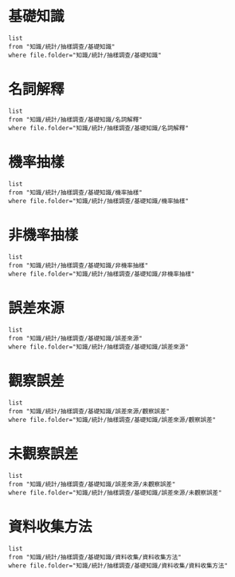 # 基礎知識
```dataview
list
from "知識/統計/抽樣調查/基礎知識"
where file.folder="知識/統計/抽樣調查/基礎知識"
```
# 名詞解釋
```dataview
list
from "知識/統計/抽樣調查/基礎知識/名詞解釋"
where file.folder="知識/統計/抽樣調查/基礎知識/名詞解釋"
```
# 機率抽樣
```dataview
list
from "知識/統計/抽樣調查/基礎知識/機率抽樣"
where file.folder="知識/統計/抽樣調查/基礎知識/機率抽樣"
```
# 非機率抽樣
```dataview
list
from "知識/統計/抽樣調查/基礎知識/非機率抽樣"
where file.folder="知識/統計/抽樣調查/基礎知識/非機率抽樣"
```
# 誤差來源
```dataview
list
from "知識/統計/抽樣調查/基礎知識/誤差來源"
where file.folder="知識/統計/抽樣調查/基礎知識/誤差來源"
```
# 觀察誤差
```dataview
list
from "知識/統計/抽樣調查/基礎知識/誤差來源/觀察誤差"
where file.folder="知識/統計/抽樣調查/基礎知識/誤差來源/觀察誤差"
```
# 未觀察誤差
```dataview
list
from "知識/統計/抽樣調查/基礎知識/誤差來源/未觀察誤差"
where file.folder="知識/統計/抽樣調查/基礎知識/誤差來源/未觀察誤差"
```
# 資料收集方法
```dataview
list
from "知識/統計/抽樣調查/基礎知識/資料收集/資料收集方法"
where file.folder="知識/統計/抽樣調查/基礎知識/資料收集/資料收集方法"
```